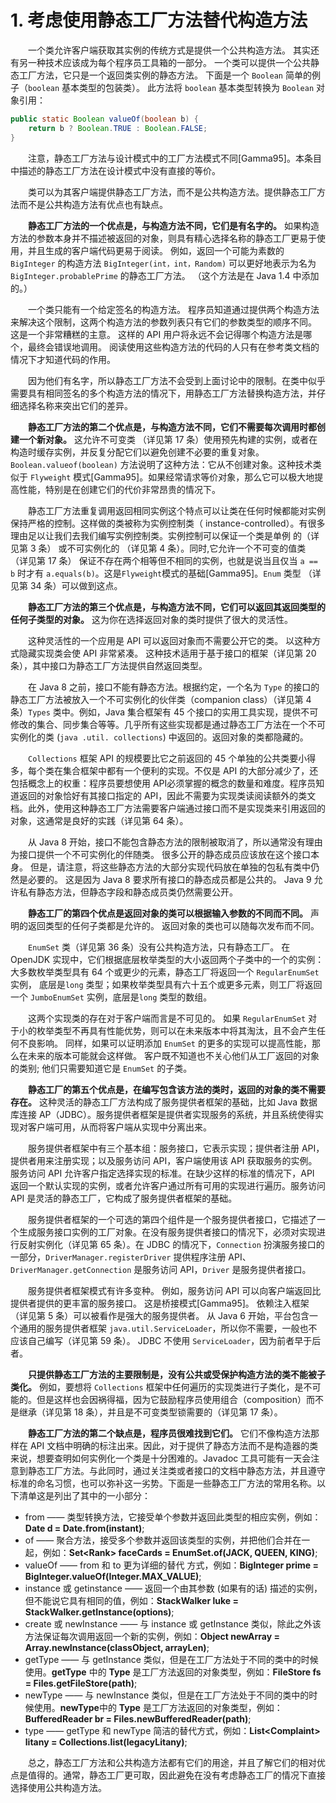 # 1. 考虑使用静态工厂方法替代构造方法


　　一个类允许客户端获取其实例的传统方式是提供一个公共构造方法。 其实还有另一种技术应该成为每个程序员工具箱的一部分。 一个类可以提供一个公共静态工厂方法，它只是一个返回类实例的静态方法。 下面是一个 `Boolean` 简单的例子（`boolean` 基本类型的包装类）。 此方法将 `boolean` 基本类型转换为 `Boolean` 对象引用：

```java
public static Boolean valueOf(boolean b) {
    return b ? Boolean.TRUE : Boolean.FALSE;
}
```

　　注意，静态工厂方法与设计模式中的工厂方法模式不同[Gamma95]。本条目中描述的静态工厂方法在设计模式中没有直接的等价。

　　类可以为其客户端提供静态工厂方法，而不是公共构造方法。提供静态工厂方法而不是公共构造方法有优点也有缺点。

　　**静态工厂方法的一个优点是，与构造方法不同，它们是有名字的。** 如果构造方法的参数本身并不描述被返回的对象，则具有精心选择名称的静态工厂更易于使用，并且生成的客户端代码更易于阅读。 例如，返回一个可能为素数的 `BigInteger` 的构造方法 `BigInteger(int，int，Random)` 可以更好地表示为名为 `BigInteger.probablePrime` 的静态工厂方法。 （这个方法是在 Java 1.4 中添加的。）


　　一个类只能有一个给定签名的构造方法。 程序员知道通过提供两个构造方法来解决这个限制，这两个构造方法的参数列表只有它们的参数类型的顺序不同。 这是一个非常糟糕的主意。 这样的 API 用户将永远不会记得哪个构造方法是哪个，最终会错误地调用。 阅读使用这些构造方法的代码的人只有在参考类文档的情况下才知道代码的作用。

　　因为他们有名字，所以静态工厂方法不会受到上面讨论中的限制。在类中似乎需要具有相同签名的多个构造方法的情况下，用静态工厂方法替换构造方法，并仔细选择名称来突出它们的差异。

　　**静态工厂方法的第二个优点是，与构造方法不同，它们不需要每次调用时都创建一个新对象。** 这允许不可变类 （详见第 17 条）使用预先构建的实例，或者在构造时缓存实例，并反复分配它们以避免创建不必要的重复对象。`Boolean.valueof(boolean)` 方法说明了这种方法：它从不创建对象。这种技术类似于 `Flyweight` 模式[Gamma95]。如果经常请求等价对象，那么它可以极大地提高性能，特别是在创建它们的代价非常昂贵的情况下。

　　静态工厂方法重复调用返回相同实例这个特点可以让类在任何时候都能对实例保持严格的控制。这样做的类被称为实例控制类（ instance-controlled）。有很多理由足以让我们去我们编写实例控制类。实例控制可以保证一个类是单例 的（详见第 3 条） 或不可实例化的 （详见第 4 条）。同时,它允许一个不可变的值类 （详见第 17 条） 保证不存在两个相等但不相同的实例，也就是说当且仅当 `a == b` 时才有 `a.equals(b)`。这是`Flyweight`模式的基础[Gamma95]。`Enum` 类型 （详见第 34 条）可以做到这点。

　　**静态工厂方法的第三个优点是，与构造方法不同，它们可以返回其返回类型的任何子类型的对象。** 这为你在选择返回对象的类时提供了很大的灵活性。

　　这种灵活性的一个应用是 API 可以返回对象而不需要公开它的类。 以这种方式隐藏实现类会使 API 非常紧凑。 这种技术适用于基于接口的框架（详见第 20 条），其中接口为静态工厂方法提供自然返回类型。

　　在 Java 8 之前，接口不能有静态方法。根据约定，一个名为 `Type` 的接口的静态工厂方法被放入一个不可实例化的伙伴类（companion class）（详见第 4 条）`Types` 类中。例如，Java 集合框架有 45 个接口的实用工具实现，提供不可修改的集合、同步集合等等。几乎所有这些实现都是通过静态工厂方法在一个不可实例化的类 (`java .util. collections`) 中返回的。返回对象的类都隐藏的。

　　`Collections` 框架 API 的规模要比它之前返回的 45 个单独的公共类要小得多，每个类在集合框架中都有一个便利的实现。不仅是 API 的大部分减少了，还包括概念上的权重：程序员要想使用 API必须掌握的概念的数量和难度。程序员知道返回的对象恰好有其接口指定的 API，因此不需要为实现类读阅读额外的类文档。此外，使用这种静态工厂方法需要客户端通过接口而不是实现类来引用返回的对象，这通常是良好的实践（详见第 64 条）。

　　从 Java 8 开始，接口不能包含静态方法的限制被取消了，所以通常没有理由为接口提供一个不可实例化的伴随类。 很多公开的静态成员应该放在这个接口本身。 但是，请注意，将这些静态方法的大部分实现代码放在单独的包私有类中仍然是必要的。 这是因为 Java 8 要求所有接口的静态成员都是公共的。 Java 9 允许私有静态方法，但静态字段和静态成员类仍然需要公开。

　　**静态工厂的第四个优点是返回对象的类可以根据输入参数的不同而不同。** 声明的返回类型的任何子类都是允许的。 返回对象的类也可以随每次发布而不同。

　　`EnumSet` 类（详见第 36 条）没有公共构造方法，只有静态工厂。 在 OpenJDK 实现中，它们根据底层枚举类型的大小返回两个子类中的一个的实例：大多数枚举类型具有 64 个或更少的元素，静态工厂将返回一个 `RegularEnumSet` 实例， 底层是`long` 类型；如果枚举类型具有六十五个或更多元素，则工厂将返回一个 `JumboEnumSet` 实例，底层是`long` 类型的数组。

　　这两个实现类的存在对于客户端而言是不可见的。 如果 `RegularEnumSet` 对于小的枚举类型不再具有性能优势，则可以在未来版本中将其淘汰，且不会产生任何不良影响。 同样，如果可以证明添加 `EnumSet` 的更多的实现可以提高性能，那么在未来的版本可能就会这样做。 客户既不知道也不关心他们从工厂返回的对象的类别; 他们只需要知道它是 `EnumSet` 的子类。

　　**静态工厂的第五个优点是，在编写包含该方法的类时，返回的对象的类不需要存在。** 这种灵活的静态工厂方法构成了服务提供者框架的基础，比如 Java 数据库连接 AP（JDBC）。服务提供者框架是提供者实现服务的系统，并且系统使得实现对客户端可用，从而将客户端从实现中分离出来。

　　服务提供者框架中有三个基本组：服务接口，它表示实现；提供者注册 API，提供者用来注册实现；以及服务访问 API，客户端使用该 API 获取服务的实例。服务访问 API 允许客户指定选择实现的标准。在缺少这样的标准的情况下，API 返回一个默认实现的实例，或者允许客户通过所有可用的实现进行遍历。服务访问 API 是灵活的静态工厂，它构成了服务提供者框架的基础。

　　服务提供者框架的一个可选的第四个组件是一个服务提供者接口，它描述了一个生成服务接口实例的工厂对象。在没有服务提供者接口的情况下，必须对实现进行反射实例化（详见第 65 条）。在 JDBC 的情况下，`Connection` 扮演服务接口的一部分，`DriverManager.registerDriver` 提供程序注册 API、`DriverManager.getConnection` 是服务访问 API，`Driver` 是服务提供者接口。

　　服务提供者框架模式有许多变种。 例如，服务访问 API 可以向客户端返回比提供者提供的更丰富的服务接口。 这是桥接模式[Gamma95]。 依赖注入框架（详见第 5 条）可以被看作是强大的服务提供者。 从 Java 6 开始，平台包含一个通用的服务提供者框架 `java.util.ServiceLoader`，所以你不需要，一般也不应该自己编写（详见第 59 条）。 JDBC 不使用 `ServiceLoader`，因为前者早于后者。

　　**只提供静态工厂方法的主要限制是，没有公共或受保护构造方法的类不能被子类化。** 例如，要想将 `Collections` 框架中任何遍历的实现类进行子类化，是不可能的。但是这样也会因祸得福，因为它鼓励程序员使用组合（composition）而不是继承（详见第 18 条），并且是不可变类型锁需要的（详见第 17 条）。

　　**静态工厂方法的第二个缺点是，程序员很难找到它们。** 它们不像构造方法那样在 API 文档中明确的标注出来。因此，对于提供了静态方法而不是构造器的类来说，想要查明如何实例化一个类是十分困难的。Javadoc 工具可能有一天会注意到静态工厂方法。与此同时，通过关注类或者接口的文档中静态方法，并且遵守标准的命名习惯，也可以弥补这一劣势。下面是一些静态工厂方法的常用名称。以下清单这是列出了其中的一小部分：

 - from ——  类型转换方法，它接受单个参数并返回此类型的相应实例，例如：**Date d = Date.from(instant)**;
 - of —— 聚合方法，接受多个参数并返回该类型的实例，并把他们合并在一起，例如：**Set\<Rank\> faceCards = EnumSet.of(JACK, QUEEN, KING)**;
 - valueOf —— from 和 to 更为详细的替代 方式，例如：**BigInteger prime = BigInteger.valueOf(Integer.MAX_VALUE)**;
 - instance 或 getinstance —— 返回一个由其参数 (如果有的话) 描述的实例，但不能说它具有相同的值，例如：**StackWalker luke = StackWalker.getInstance(options)**;
 - create 或 newInstance —— 与 instance 或 getInstance 类似，除此之外该方法保证每次调用返回一个新的实例，例如：**Object newArray = Array.newInstance(classObject, arrayLen)**;
 - getType —— 与 getInstance 类似，但是在工厂方法处于不同的类中的时候使用。**getType** 中的 **Type** 是工厂方法返回的对象类型，例如：**FileStore fs = Files.getFileStore(path)**;
 - newType —— 与 newInstance 类似，但是在工厂方法处于不同的类中的时候使用。**newType**中的 **Type** 是工厂方法返回的对象类型，例如：**BufferedReader br = Files.newBufferedReader(path)**;
 - type —— getType 和 newType 简洁的替代方式，例如：**List\<Complaint\> litany = Collections.list(legacyLitany)**;

　　总之，静态工厂方法和公共构造方法都有它们的用途，并且了解它们的相对优点是值得的。通常，静态工厂更可取，因此避免在没有考虑静态工厂的情况下直接选择使用公共构造方法。



